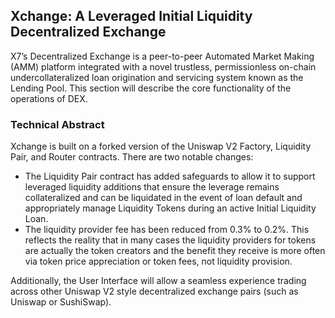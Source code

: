 ## Xchange: A Leveraged Initial Liquidity Decentralized Exchange

X7’s Decentralized Exchange is a peer-to-peer Automated Market Making (AMM) platform integrated with a novel trustless, permissionless on-chain undercollateralized loan origination and servicing system known as the Lending Pool. This section will describe the core functionality of the operations of DEX.

### Technical Abstract

Xchange is built on a forked version of the Uniswap V2 Factory, Liquidity Pair, and Router contracts. There are two notable changes:

- The Liquidity Pair contract has added safeguards to allow it to support leveraged liquidity additions that ensure the leverage remains collateralized and can be liquidated in the event of loan default and appropriately manage Liquidity Tokens during an active Initial Liquidity Loan.
- The liquidity provider fee has been reduced from 0.3% to 0.2%. This reflects the reality that in many cases the liquidity providers for tokens are actually the token creators and the benefit they receive is more often via token price appreciation or token fees, not liquidity provision.

Additionally, the User Interface will allow a seamless experience trading across other Uniswap V2 style decentralized exchange pairs (such as Uniswap or SushiSwap).
